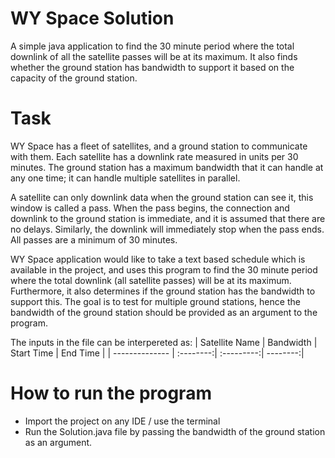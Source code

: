 # WY Space Solution

A simple java application to find the 30 minute period where the total downlink of all the satellite passes will be at its maximum. It also finds whether the ground station has bandwidth to support it based on the capacity of the ground station.

# Task

WY Space has a fleet of satellites, and a ground station to communicate with them. Each satellite has a downlink rate measured in units per 30 minutes. The ground station has a maximum bandwidth that it can handle at any one time; it can handle multiple satellites in parallel.

A satellite can only downlink data when the ground station can see it, this window is called a pass. When the pass begins, the connection and downlink to the ground station is immediate, and it is assumed that there are no delays. Similarly, the downlink will immediately stop when the pass ends. All passes are a minimum of 30 minutes.

WY Space application would like to take a text based schedule which is available in the project, and uses this program to find the 30 minute period where the total downlink (all satellite passes) will be at its maximum. Furthermore, it also determines if the ground station has the bandwidth to support this. The goal is to test for multiple ground stations, hence the bandwidth of the ground station should be provided as an argument to the program.

The inputs in the file can be interpereted as: 
| Satellite Name | Bandwidth | Start Time | End Time |
| -------------- | :--------:| :---------:| --------:|

# How to run the program

- Import the project on any IDE / use the terminal
- Run the Solution.java file by passing the bandwidth of the ground station as an argument.

